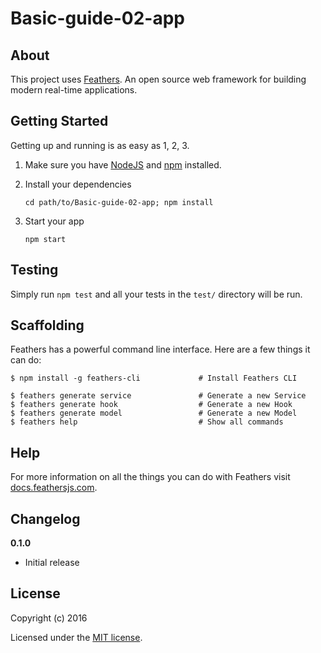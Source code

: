 # Basic-guide-02-app

> 

## About

This project uses [Feathers](http://feathersjs.com). An open source web framework for building modern real-time applications.

## Getting Started

Getting up and running is as easy as 1, 2, 3.

1. Make sure you have [NodeJS](https://nodejs.org/) and [npm](https://www.npmjs.com/) installed.
2. Install your dependencies

    ```
    cd path/to/Basic-guide-02-app; npm install
    ```

3. Start your app

    ```
    npm start
    ```

## Testing

Simply run `npm test` and all your tests in the `test/` directory will be run.

## Scaffolding

Feathers has a powerful command line interface. Here are a few things it can do:

```
$ npm install -g feathers-cli             # Install Feathers CLI

$ feathers generate service               # Generate a new Service
$ feathers generate hook                  # Generate a new Hook
$ feathers generate model                 # Generate a new Model
$ feathers help                           # Show all commands
```

## Help

For more information on all the things you can do with Feathers visit [docs.feathersjs.com](http://docs.feathersjs.com).

## Changelog

__0.1.0__

- Initial release

## License

Copyright (c) 2016

Licensed under the [MIT license](LICENSE).
